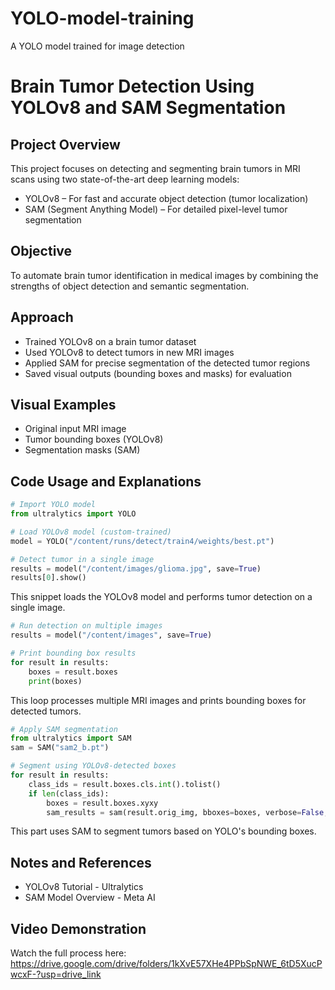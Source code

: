 # YOLO-model-training
A YOLO model trained for image detection
# Brain Tumor Detection Using YOLOv8 and SAM Segmentation
 
 ## Project Overview
 
 This project focuses on detecting and segmenting brain tumors in MRI scans using two state-of-the-art deep learning models:
 
 - YOLOv8 – For fast and accurate object detection (tumor localization)  
 - SAM (Segment Anything Model) – For detailed pixel-level tumor segmentation
 
 ## Objective
 
 To automate brain tumor identification in medical images by combining the strengths of object detection and semantic segmentation.
 
 ## Approach
 
 - Trained YOLOv8 on a brain tumor dataset  
 - Used YOLOv8 to detect tumors in new MRI images  
 - Applied SAM for precise segmentation of the detected tumor regions  
 - Saved visual outputs (bounding boxes and masks) for evaluation
 
 ## Visual Examples
 
 - Original input MRI image  
 - Tumor bounding boxes (YOLOv8)  
 - Segmentation masks (SAM)  
 
 ## Code Usage and Explanations
 
 ```python
 # Import YOLO model
 from ultralytics import YOLO
 
 # Load YOLOv8 model (custom-trained)
 model = YOLO("/content/runs/detect/train4/weights/best.pt")
 
 # Detect tumor in a single image
 results = model("/content/images/glioma.jpg", save=True)
 results[0].show()
 ```
 
 This snippet loads the YOLOv8 model and performs tumor detection on a single image.
 
 ```python
 # Run detection on multiple images
 results = model("/content/images", save=True)
 
 # Print bounding box results
 for result in results:
     boxes = result.boxes
     print(boxes)
 ```
 
 This loop processes multiple MRI images and prints bounding boxes for detected tumors.
 
 ```python
 # Apply SAM segmentation
 from ultralytics import SAM
 sam = SAM("sam2_b.pt")
 
 # Segment using YOLOv8-detected boxes
 for result in results:
     class_ids = result.boxes.cls.int().tolist()
     if len(class_ids):
         boxes = result.boxes.xyxy
         sam_results = sam(result.orig_img, bboxes=boxes, verbose=False, save=True, device=0)
 ```
 
 This part uses SAM to segment tumors based on YOLO's bounding boxes.
 
 ## Notes and References
 
 - YOLOv8 Tutorial - Ultralytics  
 - SAM Model Overview - Meta AI  
 
 ## Video Demonstration
 
 Watch the full process here:  
 https://drive.google.com/drive/folders/1kXvE57XHe4PPbSpNWE_6tD5XucPwcxF-?usp=drive_link

